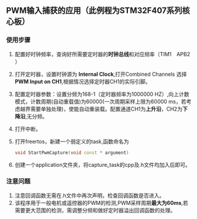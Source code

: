## PWM输入捕获的应用（此例程为STM32F407系列核心板）

### 使用步骤

1. 配置好时钟频率，查询好所需要定时器的**时钟总线**和对应频率（TIM1　APB2 ）

2. 打开定时器，设置时钟源为 **Internal Clock**,打开Combined Channels 选择**PWM Input on CH1**,根据情况选择定时器CH1的实际引脚。

3. 配置定时器参数：设置分频为168-1（定时器频率为1000000 HZ）,向上计数模式，计数周期(自动重载值)为60000(一次周期采样上限为60000 ms，若考虑越界需要单独处理)，使能自动重装载。配置通道CH1为**上升沿**，CH2为**下降沿**,无分频。

4. 打开中断。

5. 打开freertos，新建一个弱定义的task,函数命名为　

   ```c++
   void StartPwmCapture(void const * argument)
   ```

6. 创建一个application文件夹，将capture_task的cpp及.h文件均加入后即可。

### 注意问题

1. 注意回调函数无需在.h文件中再次声明，检查回调函数是否进入。
2. 该程序用于一般电机或遥控器的PWM的检测,PWM采样周期**最大为60ms**,若需要更大范围的检测，需调整分频和做好定时器溢出回调函数的处理。
